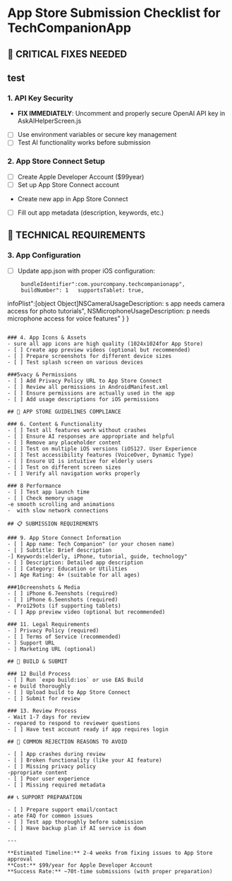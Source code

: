 # App Store Submission Checklist for TechCompanionApp

## 🚨 CRITICAL FIXES NEEDED
## test
### 1. API Key Security
-  **FIX IMMEDIATELY**: Uncomment and properly secure OpenAI API key in AskAIHelperScreen.js
- [ ] Use environment variables or secure key management
- [ ] Test AI functionality works before submission

### 2. App Store Connect Setup
- [ ] Create Apple Developer Account ($99year)
- [ ] Set up App Store Connect account
-  Create new app in App Store Connect
- [ ] Fill out app metadata (description, keywords, etc.)

## 📱 TECHNICAL REQUIREMENTS

### 3. App Configuration
- [ ] Update app.json with proper iOS configuration:
  ```jsonios": {
   bundleIdentifier":com.yourcompany.techcompanionapp",
   buildNumber": 1   supportsTablet: true,
 infoPlist":[object Object]NSCameraUsageDescription: s app needs camera access for photo tutorials",
      NSMicrophoneUsageDescription: p needs microphone access for voice features"
    }
  }
  ```

### 4. App Icons & Assets
- sure all app icons are high quality (1024x1024for App Store)
- [ ] Create app preview videos (optional but recommended)
- [ ] Prepare screenshots for different device sizes
- [ ] Test splash screen on various devices

###5vacy & Permissions
- [ ] Add Privacy Policy URL to App Store Connect
- [ ] Review all permissions in AndroidManifest.xml
- [ ] Ensure permissions are actually used in the app
- [ ] Add usage descriptions for iOS permissions

## 🎯 APP STORE GUIDELINES COMPLIANCE

### 6. Content & Functionality
- [ ] Test all features work without crashes
- [ ] Ensure AI responses are appropriate and helpful
- [ ] Remove any placeholder content
- [ ] Test on multiple iOS versions (iOS127. User Experience
- [ ] Test accessibility features (VoiceOver, Dynamic Type)
- [ ] Ensure UI is intuitive for elderly users
- [ ] Test on different screen sizes
- [ ] Verify all navigation works properly

### 8 Performance
- [ ] Test app launch time
- [ ] Check memory usage
-e smooth scrolling and animations
-  with slow network connections

## 📋 SUBMISSION REQUIREMENTS

### 9. App Store Connect Information
- [ ] App name: Tech Companion" (or your chosen name)
- [ ] Subtitle: Brief description
-] Keywords:elderly, iPhone, tutorial, guide, technology"
- [ ] Description: Detailed app description
- [ ] Category: Education or Utilities
- ] Age Rating: 4+ (suitable for all ages)

###10creenshots & Media
- [ ] iPhone 6.7eenshots (required)
- [ ] iPhone 6.5eenshots (required)
-  Pro129ots (if supporting tablets)
- [ ] App preview video (optional but recommended)

### 11. Legal Requirements
- ] Privacy Policy (required)
- [ ] Terms of Service (recommended)
- ] Support URL
- ] Marketing URL (optional)

## 🔧 BUILD & SUBMIT

### 12 Build Process
- [ ] Run `expo build:ios` or use EAS Build
- e build thoroughly
- [ ] Upload build to App Store Connect
- [ ] Submit for review

### 13. Review Process
- Wait 1-7 days for review
- repared to respond to reviewer questions
- [ ] Have test account ready if app requires login

## 🚫 COMMON REJECTION REASONS TO AVOID

- [ ] App crashes during review
- [ ] Broken functionality (like your AI feature)
- [ ] Missing privacy policy
-ppropriate content
- [ ] Poor user experience
- [ ] Missing required metadata

## 📞 SUPPORT PREPARATION

- [ ] Prepare support email/contact
- ate FAQ for common issues
- [ ] Test app thoroughly before submission
- [ ] Have backup plan if AI service is down

---

**Estimated Timeline:** 2-4 weeks from fixing issues to App Store approval
**Cost:** $99/year for Apple Developer Account
**Success Rate:** ~70t-time submissions (with proper preparation) 